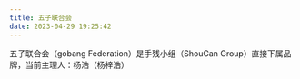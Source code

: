 ```yaml
---
title: 五子联合会
date: 2023-04-29 19:25:42
---
```

五子联合会（gobang Federation）是手残小组（ShouCan Group）直接下属品牌，当前主理人：杨浩（杨梓浩）